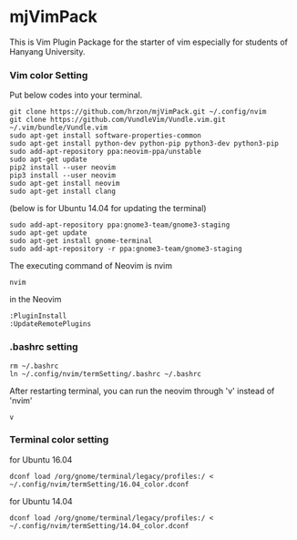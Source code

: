 # mjVimPack

This is Vim Plugin Package for the starter of vim especially for students of Hanyang University.

### Vim color Setting

Put below codes into your terminal.

<pre><code>git clone https://github.com/hrzon/mjVimPack.git ~/.config/nvim  
git clone https://github.com/VundleVim/Vundle.vim.git ~/.vim/bundle/Vundle.vim 
sudo apt-get install software-properties-common
sudo apt-get install python-dev python-pip python3-dev python3-pip
sudo add-apt-repository ppa:neovim-ppa/unstable
sudo apt-get update
pip2 install --user neovim
pip3 install --user neovim
sudo apt-get install neovim
sudo apt-get install clang</code></pre>

(below is for Ubuntu 14.04 for updating the terminal)

<pre><code>sudo add-apt-repository ppa:gnome3-team/gnome3-staging
sudo apt-get update
sudo apt-get install gnome-terminal
sudo add-apt-repository -r ppa:gnome3-team/gnome3-staging</code></pre>

The executing command of Neovim is nvim
<pre><code>nvim</code></pre>
in the Neovim
<pre><code>:PluginInstall
:UpdateRemotePlugins</code></pre>

### .bashrc setting
<pre><code>rm ~/.bashrc
ln ~/.config/nvim/termSetting/.bashrc ~/.bashrc</pre></code>

After restarting terminal, you can run the neovim through 'v' instead of 'nvim'
<pre><code>v</code></pre>

### Terminal color setting
for Ubuntu 16.04
<pre><code>dconf load /org/gnome/terminal/legacy/profiles:/ < ~/.config/nvim/termSetting/16.04_color.dconf</pre></code>

for Ubuntu 14.04
<pre><code>dconf load /org/gnome/terminal/legacy/profiles:/ < ~/.config/nvim/termSetting/14.04_color.dconf</pre></code>

